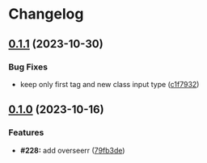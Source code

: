 # Changelog

## [0.1.1](https://github.com/devopsarr/overseerr-go/compare/v0.1.0...v0.1.1) (2023-10-30)


### Bug Fixes

* keep only first tag and new class input type ([c1f7932](https://github.com/devopsarr/overseerr-go/commit/c1f793268356a41df181239cf7957ebd97b63504))

## [0.1.0](https://github.com/devopsarr/overseerr-go/compare/v0.0.0...v0.1.0) (2023-10-16)


### Features

* **#228:** add overseerr ([79fb3de](https://github.com/devopsarr/overseerr-go/commit/79fb3deba29d9a9d0f1b2ad8ebeade417c28947b))

